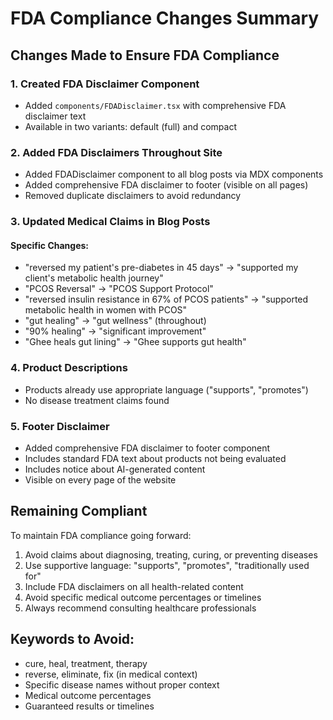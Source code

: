 # FDA Compliance Changes Summary

## Changes Made to Ensure FDA Compliance

### 1. Created FDA Disclaimer Component

- Added `components/FDADisclaimer.tsx` with comprehensive FDA disclaimer text
- Available in two variants: default (full) and compact

### 2. Added FDA Disclaimers Throughout Site

- Added FDADisclaimer component to all blog posts via MDX components
- Added comprehensive FDA disclaimer to footer (visible on all pages)
- Removed duplicate disclaimers to avoid redundancy

### 3. Updated Medical Claims in Blog Posts

#### Specific Changes:

- "reversed my patient's pre-diabetes in 45 days" → "supported my client's metabolic health journey"
- "PCOS Reversal" → "PCOS Support Protocol"
- "reversed insulin resistance in 67% of PCOS patients" → "supported metabolic health in women with PCOS"
- "gut healing" → "gut wellness" (throughout)
- "90% healing" → "significant improvement"
- "Ghee heals gut lining" → "Ghee supports gut health"

### 4. Product Descriptions

- Products already use appropriate language ("supports", "promotes")
- No disease treatment claims found

### 5. Footer Disclaimer

- Added comprehensive FDA disclaimer to footer component
- Includes standard FDA text about products not being evaluated
- Includes notice about AI-generated content
- Visible on every page of the website

## Remaining Compliant

To maintain FDA compliance going forward:

1. Avoid claims about diagnosing, treating, curing, or preventing diseases
2. Use supportive language: "supports", "promotes", "traditionally used for"
3. Include FDA disclaimers on all health-related content
4. Avoid specific medical outcome percentages or timelines
5. Always recommend consulting healthcare professionals

## Keywords to Avoid:

- cure, heal, treatment, therapy
- reverse, eliminate, fix (in medical context)
- Specific disease names without proper context
- Medical outcome percentages
- Guaranteed results or timelines
